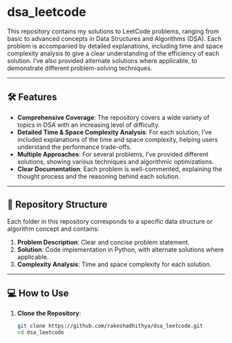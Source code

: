 # dsa_leetcode

This repository contains my solutions to LeetCode problems, ranging from basic to advanced concepts in Data Structures and Algorithms (DSA). Each problem is accompanied by detailed explanations, including time and space complexity analysis to give a clear understanding of the efficiency of each solution. I’ve also provided alternate solutions where applicable, to demonstrate different problem-solving techniques.

---

## 🛠️ Features

- **Comprehensive Coverage**: The repository covers a wide variety of topics in DSA with an increasing level of difficulty.
- **Detailed Time & Space Complexity Analysis**: For each solution, I’ve included explanations of the time and space complexity, helping users understand the performance trade-offs.
- **Multiple Approaches**: For several problems, I’ve provided different solutions, showing various techniques and algorithmic optimizations.
- **Clear Documentation**: Each problem is well-commented, explaining the thought process and the reasoning behind each solution.

---

## 📂 Repository Structure

Each folder in this repository corresponds to a specific data structure or algorithm concept and contains:

1. **Problem Description**: Clear and concise problem statement.
2. **Solution**: Code implementation in Python, with alternate solutions where applicable.
3. **Complexity Analysis**: Time and space complexity for each solution.

---

## 💻 How to Use

1. **Clone the Repository**:
   ```bash
   git clone https://github.com/rakeshadhithya/dsa_leetcode.git
   cd dsa_leetcode
   ```
